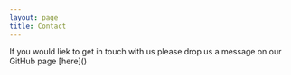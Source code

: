 ```yaml
---
layout: page
title: Contact
---
```


<p class="message">
If you would liek to get in touch with us please drop us a message on our GitHub page [here]()
</p>